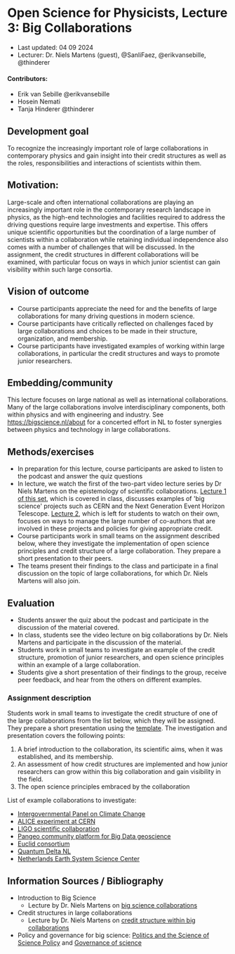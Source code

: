 # Open Science for Physicists, Lecture 3: Big Collaborations

+ Last updated: 04 09 2024
+ Lecturer: Dr. Niels Martens (guest), @SanliFaez, @erikvansebille, @thinderer

#### Contributors: 
+ Erik van Sebille @erikvansebille
+ Hosein Nemati
+ Tanja Hinderer @thinderer

## Development goal
To recognize the increasingly important role of large collaborations in contemporary physics and gain insight into their credit structures as well as the roles, responsibilities and interactions of scientists within them. 

## Motivation: 
Large-scale and often international collaborations are playing an increasingly important role in the contemporary research landscape in physics, as the high-end technologies and facilities required to address the driving questions require large investments and expertise. This offers unique scientific opportunities but the coordination of a large number of scientists within a collaboration while retaining individual independence also comes with a number of challenges that will be discussed. In the assignment, the credit structures in different collaborations will be examined, with particular focus on ways in which junior scientist can gain visibility within such large consortia.

## Vision of outcome
- Course participants appreciate the need for and the benefits of large collaborations for many driving questions in modern science. 
- Course participants have critically reflected on challenges faced by large collaborations and choices to be made in their structure, organization, and membership.
- Course participants have investigated examples of working within large collaborations, in particular the credit structures and  ways to promote junior researchers. 

## Embedding/community
This lecture focuses on large national as well as international collaborations. Many of the large collaborations involve interdisciplinary components, both within physics and with engineering and industry. See https://bigscience.nl/about for a concerted effort in NL to foster synergies between physics and technology in large collaborations. 

## Methods/exercises
+ In preparation for this lecture, course participants are asked to listen to the podcast and answer the quiz questions
+ In lecture, we watch the first of the two-part video lecture series by Dr Niels Martens on the epistemology of scientific collaborations. [Lecture 1 of this set](https://www.youtube.com/watch?v=M1giIxeLuIg), which is covered in class, discusses examples of 'big science' projects such as CERN and the Next Generation Event Horizon Telescope. [Lecture 2](https://www.youtube.com/watch?v=DRt1uTytWf8), which is left for students to watch on their own, focuses on ways to manage the large number of co-authors that are involved in these projects and policies for giving appropriate credit. 
+ Course participants work in small teams on the assignment described below, where they investigate the implementation of open science principles and credit structure of a large collaboration. They prepare a short presentation to their peers. 
+ The teams present their findings to the class and participate in a final discussion on the topic of large collaborations, for which Dr. Niels Martens will also join. 

## Evaluation
+ Students answer the quiz about the podcast and participate in the discussion of the material covered. 
+ In class, students see the video lecture on big collaborations by Dr. Niels Martens and participate in the discussion of the material. 
+ Students work in small teams to investigate an example of the credit structure, promotion of junior researchers, and open science principles within an example of a large collaboration.
+ Students give a short presentation of their findings to the group, receive peer feedback, and hear from the others on different examples.  

### Assignment description

Students work in small teams to investigate the credit structure of one of the large collaborations from the list below, which they will be assigned. They prepare a short presentation using the [template](https://github.com/SanliFaez/OS4Physicists/blob/thinderer-patch-1/Assignments/BigCollaboration_presentation_template.md). The investigation and presentation covers the following points:

1. A brief introduction to the collaboration, its scientific aims, when it was established, and its membership. 
2. An assessment of how credit structures are implemented and how junior researchers can grow within this big collaboration and gain visibility in the field.
3. The open science principles embraced by the collaboration 

List of example collaborations to investigate:
- [Intergovernmental Panel on Climate Change](http://www.ipcc.ch)
- [ALICE experiment at CERN](https://alice-collaboration.web.cern.ch)
- [LIGO scientific collaboration](https://www.ligo.org)
- [Pangeo community platform for Big Data geoscience](https://pangeo.io)
- [Euclid consortium](https://www.euclid-ec.org)
- [Quantum Delta NL](https://quantumdelta.nl)
- [Netherlands Earth System Science Center](https://www.nessc.nl)

## Information Sources / Bibliography
+ Introduction to Big Science
    + Lecture by Dr. Niels Martens on [big science collaborations](https://www.youtube.com/watch?v=M1giIxeLuIg) 
+ Credit structures in large collaborations
    + Lecture by Dr. Niels Martens on [credit structure within big collaborations](https://www.youtube.com/watch?v=DRt1uTytWf8) 
+ Policy and governance for big science: [Politics and the Science of Science Policy](https://www.degruyter.com/document/doi/10.1515/9780804781602-005/html)
and [Governance of science](https://www.rathenau.nl/en/science-figures/policy-and-structure/infrastructure-knowledge/governance-science)
    


